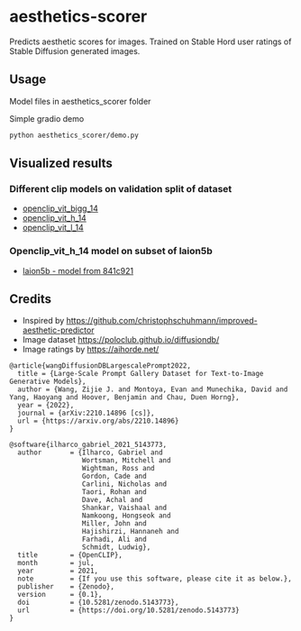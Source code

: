# aesthetics-scorer

Predicts aesthetic scores for images. Trained on Stable Hord user ratings of Stable Diffusion generated images.

## Usage 

Model files in aesthetics_scorer folder

Simple gradio demo
```bash
python aesthetics_scorer/demo.py
```

## Visualized results

### Different clip models on validation split of dataset
* [openclip_vit_bigg_14](https://htmlpreview.github.io/?https://github.com/kenjiqq/aesthetics-scorer/blob/main/visualize/visualize-aesthetics_scorer_openclip_vit_bigg_14.html)
* [openclip_vit_h_14](https://htmlpreview.github.io/?https://github.com/kenjiqq/aesthetics-scorer/blob/main/visualize/visualize-aesthetics_scorer_openclip_vit_h_14.html)
* [openclip_vit_l_14](https://htmlpreview.github.io/?https://github.com/kenjiqq/aesthetics-scorer/blob/main/visualize/visualize-aesthetics_scorer_openclip_vit_l_14.html)

### Openclip_vit_h_14 model on subset of laion5b
* [laion5b - model from 841c921](https://htmlpreview.github.io/?https://github.com/kenjiqq/aesthetics-scorer/blob/main/visualize/laion5b-visualize.html)

## Credits
* Inspired by https://github.com/christophschuhmann/improved-aesthetic-predictor
* Image dataset https://poloclub.github.io/diffusiondb/
* Image ratings by https://aihorde.net/

```
@article{wangDiffusionDBLargescalePrompt2022,
  title = {Large-Scale Prompt Gallery Dataset for Text-to-Image Generative Models},
  author = {Wang, Zijie J. and Montoya, Evan and Munechika, David and Yang, Haoyang and Hoover, Benjamin and Chau, Duen Horng},
  year = {2022},
  journal = {arXiv:2210.14896 [cs]},
  url = {https://arxiv.org/abs/2210.14896}
}
```
```
@software{ilharco_gabriel_2021_5143773,
  author       = {Ilharco, Gabriel and
                  Wortsman, Mitchell and
                  Wightman, Ross and
                  Gordon, Cade and
                  Carlini, Nicholas and
                  Taori, Rohan and
                  Dave, Achal and
                  Shankar, Vaishaal and
                  Namkoong, Hongseok and
                  Miller, John and
                  Hajishirzi, Hannaneh and
                  Farhadi, Ali and
                  Schmidt, Ludwig},
  title        = {OpenCLIP},
  month        = jul,
  year         = 2021,
  note         = {If you use this software, please cite it as below.},
  publisher    = {Zenodo},
  version      = {0.1},
  doi          = {10.5281/zenodo.5143773},
  url          = {https://doi.org/10.5281/zenodo.5143773}
}
```
